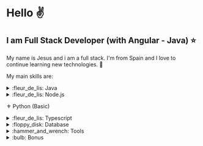 # Hello :v:

## I am Full Stack Developer (with Angular - Java) :star:

My name is Jesus and i am a full stack. I'm from Spain and I love to continue learning new technologies. :sparkling_heart:

My main skills are:

<details>
	<summary>:fleur_de_lis: Java</summary>
	<br>
	<ul>
		<li> 
			<details>
				<summary>:beginner: Spring Boot</summary>
				<br>
				<ul>
					<li> :small_orange_diamond: MVC </li>
					<li> :small_orange_diamond: DATA </li>
					<li> :small_orange_diamond: Security (Basic) </li>
				</ul>
			</details>
		</li>

		<li>:beginner: JPA </li>

		<li> :beginner: Hibernate </li>

		<li> :beginner: Maven </li>

		<li> :beginner: Lombok </li>

		<li> :beginner: MapStruct </li>

		<li> :beginner: ApacheCommons </li>

		<li> :beginner: Apache Poi </li>

		<li> :beginner: JUnit </li>

		<li> :beginner: Mockito </li>
		
		<li> :beginner: Jasper Report </li>
	</ul>
	
</details>

<details>
	<summary>:fleur_de_lis: Node.js</summary>
	<br>
	<ul>
		<li> :beginner: Express </li>
		<ul>
			<li> :small_orange_diamond: Mongoose </li>
		</ul>
	<ul>
</details>
	
:fleur_de_lis: Python (Basic)

<details>
	<summary>:fleur_de_lis: Typescript</summary>
	<br>
	<ul>
		<li> :beginner: Angular  (+4...)</li> 
			<ul>
				<li>:small_orange_diamond: Primeng</li> 
			</ul>

		<li> :beginner: Ionic  (2 - Basic)</li> 

		<li> :beginner: JQuery</li> 

		<li> :beginner: Bootstrap</li> 
	</ul>
</details>
	
<details>
<summary>:floppy_disk: Database</summary>
<br>
	<ul>
		<li>:key: Oracle</li>
		<li>:key: MySQL</li>
		<li>:key: Postgree</li>
		<li>:key: MongoDB</li>
	</ul>
</details>

<details>
<summary> :hammer_and_wrench: Tools</summary>
<br>
	<ul>
		<li>:key: Sonnar</li>
		<li>:key: Kiuwan</li>
		<li>:key: Jenkins</li>
	</ul>
</details>

<details>
<summary> :bulb: Bonus</summary>
<br>
	<ul>
		<li>:key: Docker (Basic)</li>
		<li>:key: GitHub</li>
	</ul>
</details>

